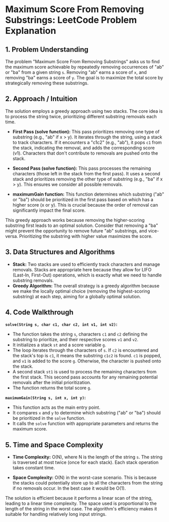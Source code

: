 # Maximum Score From Removing Substrings: LeetCode Problem Explanation

## 1. Problem Understanding

The problem "Maximum Score From Removing Substrings" asks us to find the maximum score achievable by repeatedly removing occurrences of "ab" or "ba" from a given string `s`.  Removing "ab" earns a score of `x`, and removing "ba" earns a score of `y`.  The goal is to maximize the total score by strategically removing these substrings.

## 2. Approach / Intuition

The solution employs a greedy approach using two stacks. The core idea is to process the string twice, prioritizing different substring removals each time.

* **First Pass (solve function):** This pass prioritizes removing one type of substring (e.g., "ab" if x > y).  It iterates through the string, using a stack to track characters. If it encounters a "c1c2" (e.g., "ab"), it pops `c1` from the stack, indicating the removal, and adds the corresponding score (v1).  Characters that don't contribute to removals are pushed onto the stack.

* **Second Pass (solve function):** This pass processes the remaining characters (those left in the stack from the first pass).  It uses a second stack and prioritizes removing the other type of substring (e.g., "ba" if x > y). This ensures we consider all possible removals.

* **maximumGain function:** This function determines which substring ("ab" or "ba") should be prioritized in the first pass based on which has a higher score (x or y).  This is crucial because the order of removal can significantly impact the final score.


This greedy approach works because removing the higher-scoring substring first leads to an optimal solution.  Consider that removing a "ba" might prevent the opportunity to remove future "ab" substrings, and vice-versa.  Prioritizing the substring with higher value maximizes the score.

## 3. Data Structures and Algorithms

* **Stack:** Two stacks are used to efficiently track characters and manage removals.  Stacks are appropriate here because they allow for LIFO (Last-In, First-Out) operations, which is exactly what we need to handle substring removals.
* **Greedy Algorithm:** The overall strategy is a greedy algorithm because we make the locally optimal choice (removing the highest-scoring substring) at each step, aiming for a globally optimal solution.


## 4. Code Walkthrough

**`solve(String s, char c1, char c2, int v1, int v2)`:**

*   The function takes the string `s`, characters `c1` and `c2` defining the substring to prioritize, and their respective scores `v1` and `v2`.
*   It initializes a stack `st` and a score variable `g`.
*   The loop iterates through the characters of `s`.  If `c2` is encountered and the stack's top is `c1`, it means the substring `c1c2` is found.  `c1` is popped, and `v1` is added to the score `g`.  Otherwise, the character is pushed onto the stack.
*   A second stack `st1` is used to process the remaining characters from the first stack. This second pass accounts for any remaining potential removals after the initial prioritization.
*   The function returns the total score `g`.


**`maximumGain(String s, int x, int y)`:**

*   This function acts as the main entry point.
*   It compares `x` and `y` to determine which substring ("ab" or "ba") should be prioritized in the `solve` function.
*   It calls the `solve` function with appropriate parameters and returns the maximum score.

## 5. Time and Space Complexity

* **Time Complexity:** O(N), where N is the length of the string `s`. The string is traversed at most twice (once for each stack). Each stack operation takes constant time.

* **Space Complexity:** O(N) in the worst-case scenario. This is because the stacks could potentially store up to all the characters from the string if no removals occur. In the best case it would be O(1).


The solution is efficient because it performs a linear scan of the string, leading to a linear time complexity.  The space used is proportional to the length of the string in the worst case.  The algorithm's efficiency makes it suitable for handling relatively long input strings.
